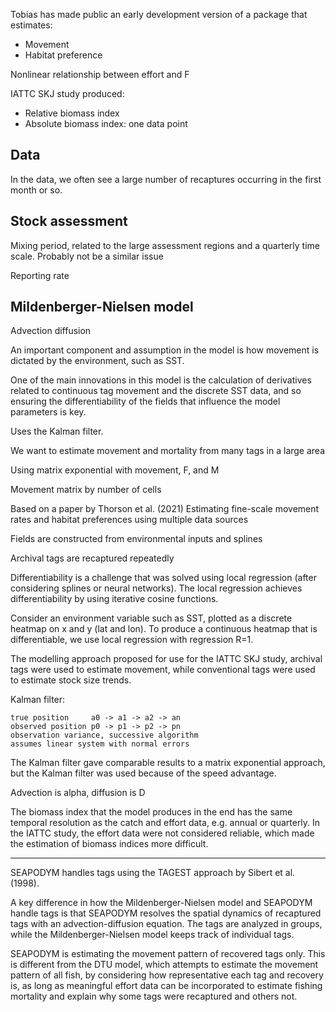 Tobias has made public an early development version of a package that estimates:

- Movement
- Habitat preference

Nonlinear relationship between effort and F

IATTC SKJ study produced:
- Relative biomass index
- Absolute biomass index: one data point

## Data

In the data, we often see a large number of recaptures occurring in the first
month or so.

## Stock assessment

Mixing period, related to the large assessment regions and a quarterly time
scale. Probably not be a similar issue

Reporting rate

## Mildenberger-Nielsen model

Advection diffusion

An important component and assumption in the model is how movement is dictated
by the environment, such as SST.

One of the main innovations in this model is the calculation of derivatives
related to continuous tag movement and the discrete SST data, and so ensuring the
differentiability of the fields that influence the model parameters is key.

Uses the Kalman filter.

We want to estimate movement and mortality from many tags in a large area

Using matrix exponential with movement, F, and M

Movement matrix by number of cells

Based on a paper by Thorson et al. (2021) Estimating fine-scale movement rates
and habitat preferences using multiple data sources

Fields are constructed from environmental inputs and splines

Archival tags are recaptured repeatedly

Differentiability is a challenge that was solved using local regression (after
considering splines or neural networks). The local regression achieves
differentiability by using iterative cosine functions.

Consider an environment variable such as SST, plotted as a discrete heatmap on x
and y (lat and lon). To produce a continuous heatmap that is differentiable, we
use local regression with regression R=1.

The modelling approach proposed for use for the IATTC SKJ study, archival tags were used to
estimate movement, while conventional tags were used to estimate stock size
trends.

Kalman filter:

```
true position     a0 -> a1 -> a2 -> an
observed position p0 -> p1 -> p2 -> pn
observation variance, successive algorithm
assumes linear system with normal errors
```

The Kalman filter gave comparable results to a matrix exponential approach, but
the Kalman filter was used because of the speed advantage.

Advection is alpha, diffusion is D

The biomass index that the model produces in the end has the same temporal
resolution as the catch and effort data, e.g. annual or quarterly. In the IATTC
study, the effort data were not considered reliable, which made the estimation
of biomass indices more difficult.

--------------------------------------------------------------------------------

SEAPODYM handles tags using the TAGEST approach by Sibert et al. (1998).

A key difference in how the Mildenberger-Nielsen model and SEAPODYM handle tags
is that SEAPODYM resolves the spatial dynamics of recaptured tags with an
advection-diffusion equation. The tags are analyzed in groups, while the
Mildenberger-Nielsen model keeps track of individual tags.

SEAPODYM is estimating the movement pattern of recovered tags only. This is
different from the DTU model, which attempts to estimate the movement pattern of
all fish, by considering how representative each tag and recovery is, as long as
meaningful effort data can be incorporated to estimate fishing mortality and
explain why some tags were recaptured and others not.
